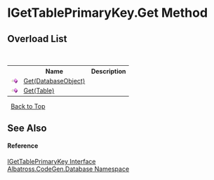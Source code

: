 # IGetTablePrimaryKey.Get Method 
 


## Overload List
&nbsp;<table><tr><th></th><th>Name</th><th>Description</th></tr><tr><td>![Public method](media/pubmethod.gif "Public method")</td><td><a href="D4B4A7F2.md">Get(DatabaseObject)</a></td><td /></tr><tr><td>![Public method](media/pubmethod.gif "Public method")</td><td><a href="7D3EB1A8.md">Get(Table)</a></td><td /></tr></table>&nbsp;
<a href="#igettableprimarykey.get-method">Back to Top</a>

## See Also


#### Reference
<a href="E6BEDFFE.md">IGetTablePrimaryKey Interface</a><br /><a href="E11F5D98.md">Albatross.CodeGen.Database Namespace</a><br />